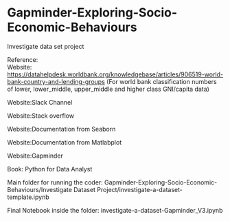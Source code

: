 # Gapminder-Exploring-Socio-Economic-Behaviours
Investigate data set project


Reference:  
Website: https://datahelpdesk.worldbank.org/knowledgebase/articles/906519-world-bank-country-and-lending-groups (For world bank classification numbers of lower, lower_middle, upper_middle and higher class GNI/capita data)

Website:Slack Channel

Website:Stack overflow

Website:Documentation from Seaborn

Website:Documentation from Matlabplot

Website:Gapminder

Book: Python for Data Analyst


Main folder for running the coder: Gapminder-Exploring-Socio-Economic-Behaviours/Investigate Dataset Project/investigate-a-dataset-template.ipynb

Final Notebook inside the folder: investigate-a-dataset-Gapminder_V3.ipynb
